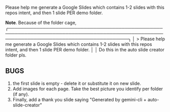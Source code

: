 Please help me generate a Google Slides which contains 1-2 slides with this repos intent, and then 1 slide PER demo folder.

**Note**. Because of the folder cage,
╭──────────────────────────────────────────────────────────────────────────────────────────────────────────────────────────────────────────╮
│ > Please help me generate a Google Slides which contains 1-2 slides with this repos intent, and then 1 slide PER demo folder.            │
│   Do this in the auto slide creator folder pls.



## BUGS

1. the first slide is empty - delete it or substitute it on new slide.
2. Add images for each page. Take the best picture you identify per folder (if any).
3. Finally, add a thank you slide saying "Generated by gemini-cli + auto-slide-creator"
